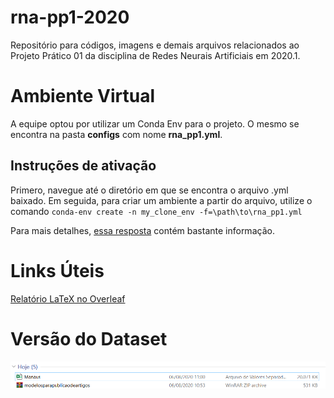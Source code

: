 # rna-pp1-2020
Repositório para códigos, imagens e demais arquivos relacionados ao Projeto Prático 01 da disciplina de Redes Neurais Artificiais em 2020.1.

# Ambiente Virtual
A equipe optou por utilizar um Conda Env para o projeto. O mesmo se encontra na pasta **configs** com nome **rna_pp1.yml**.

## Instruções de ativação

Primero, navegue até o diretório em que se encontra o arquivo .yml baixado. Em seguida, para criar um ambiente a partir do arquivo,
utilize o comando ```conda-env create -n my_clone_env -f=\path\to\rna_pp1.yml ```

Para mais detalhes, [essa resposta](https://datascience.stackexchange.com/questions/24093/how-to-clone-python-working-environment-on-another-machine) contém bastante informação.

# Links Úteis

[Relatório LaTeX no Overleaf](https://pt.overleaf.com/7971632445grqrdnkdgnxn)

# Versão do Dataset
![Dataset Covid Manaus baixado 06/08 às 11h](config/dataset_versao.png)
